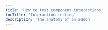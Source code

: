 ```yaml
---
title: 'How to test component interactions'
tocTitle: 'Interaction testing'
description: 'The anatomy of an addon'
---
```

